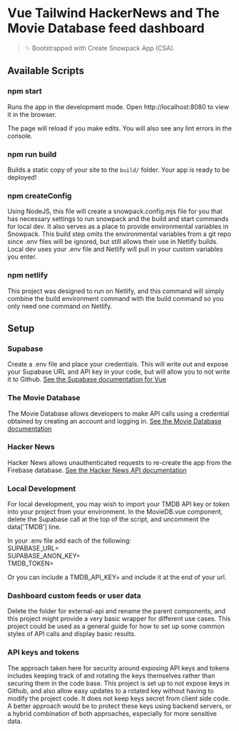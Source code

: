 # Vue Tailwind HackerNews and The Movie Database feed dashboard

> ✨ Bootstrapped with Create Snowpack App (CSA).

## Available Scripts

### npm start

Runs the app in the development mode.
Open http://localhost:8080 to view it in the browser.

The page will reload if you make edits.
You will also see any lint errors in the console.

### npm run build

Builds a static copy of your site to the `build/` folder.
Your app is ready to be deployed!

### npm createConfig

Using NodeJS, this file will create a snowpack.config.mjs file for you that has necessary settings to run snowpack and the build and start commands for local dev. It also serves as a place to provide environmental variables in Snowpack. This build step omits the environmental variables from a git repo since .env files will be ignored, but still allows their use in Netlify builds. Local dev uses your .env file and Netlify will pull in your custom variables you enter.

### npm netlify

This project was designed to run on Netlify, and this command will simply combine the build environment command with the build command so you only need one command on Netlify.

## Setup

### Supabase

Create a .env file and place your credentials. This will write out and expose your Supabase URL and API key in your code, but will allow you to not write it to Github.
[See the Supabase documentation for Vue](https://supabase.io/docs/guides/with-vue-3)

### The Movie Database

The Movie Database allows developers to make API calls using a credential obtained by creating an account and logging in.
[See the Movie Database documentation](https://developers.themoviedb.org/4/getting-started/authorization)

### Hacker News

Hacker News allows unauthenticated requests to re-create the app from the Firebase database.
[See the Hacker News API documentation](https://github.com/HackerNews/API)

### Local Development

For local development, you may wish to import your TMDB API key or token into your project from your environment. In the MovieDB.vue component, delete the Supabase call at the top of the script, and uncomment the data['TMDB'] line.

In your .env file add each of the following:  
SUPABASE_URL=  
SUPABASE_ANON_KEY=  
TMDB_TOKEN=  

Or you can include a TMDB_API_KEY= and include it at the end of your url. 

### Dashboard custom feeds or user data

Delete the folder for external-api and rename the parent components, and this project might provide a very basic wrapper for different use cases. This project could be used as a general guide for how to set up some common styles of API calls and display basic results.

### API keys and tokens

The approach taken here for security around exposing API keys and tokens includes keeping track of and rotating the keys themselves rather than securing them in the code base. This project is set up to not expose keys in Github, and also allow easy updates to a rotated key without having to modify the project code. It does not keep keys secret from client side code. A better approach would be to protect these keys using backend servers, or a hybrid combination of both approaches, especially for more sensitive data.